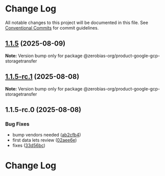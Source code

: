 # Change Log

All notable changes to this project will be documented in this file.
See [Conventional Commits](https://conventionalcommits.org) for commit guidelines.

## [1.1.5](https://github.com/zerobias-org/product/compare/@zerobias-org/product-google-gcp-storagetransfer@1.1.5-rc.1...@zerobias-org/product-google-gcp-storagetransfer@1.1.5) (2025-08-09)

**Note:** Version bump only for package @zerobias-org/product-google-gcp-storagetransfer





## [1.1.5-rc.1](https://github.com/zerobias-org/product/compare/@zerobias-org/product-google-gcp-storagetransfer@1.1.5-rc.0...@zerobias-org/product-google-gcp-storagetransfer@1.1.5-rc.1) (2025-08-08)

**Note:** Version bump only for package @zerobias-org/product-google-gcp-storagetransfer





## 1.1.5-rc.0 (2025-08-08)


### Bug Fixes

* bump vendors needed ([ab2cfb4](https://github.com/zerobias-org/product/commit/ab2cfb4a9cf2e3008e08b068f98011fec096c932))
* first data lets review ([02aee6e](https://github.com/zerobias-org/product/commit/02aee6e8c4f11675de7c63a00f4c8254a67a4dd7))
* fixes ([33d56bc](https://github.com/zerobias-org/product/commit/33d56bcaedf3fa5e3939a33c0fb57eda53539d05))





# Change Log
